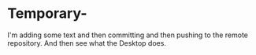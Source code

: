 # Temporary-
I'm adding some text and then committing and then pushing to the remote repository. And then see
what the Desktop does.